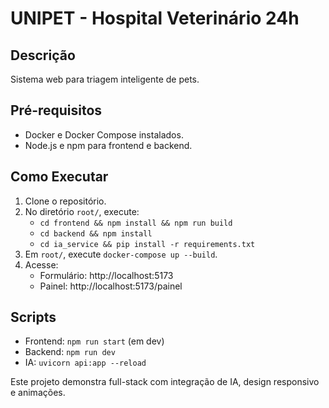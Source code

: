 # UNIPET - Hospital Veterinário 24h

## Descrição
Sistema web para triagem inteligente de pets.

## Pré-requisitos
- Docker e Docker Compose instalados.
- Node.js e npm para frontend e backend.

## Como Executar
1. Clone o repositório.
2. No diretório `root/`, execute:
   - `cd frontend && npm install && npm run build`
   - `cd backend && npm install`
   - `cd ia_service && pip install -r requirements.txt`
3. Em `root/`, execute `docker-compose up --build`.
4. Acesse:
   - Formulário: http://localhost:5173
   - Painel: http://localhost:5173/painel

## Scripts
- Frontend: `npm run start` (em dev)
- Backend: `npm run dev`
- IA: `uvicorn api:app --reload`

Este projeto demonstra full-stack com integração de IA, design responsivo e animações.
